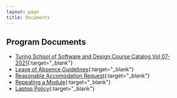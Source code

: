 ```yaml
---
layout: page
title: Documents
---
```


## Program Documents

* [Turing School of Software and Design Course Catalog Vol
  07-2021](./catalog_07_2021.pdf){:target="_blank"}
* [Leave of Absence
  Guidelines](./leave_of_absence_guidelines_2021.pdf){:target="_blank"}
* [Reasonable Accomodation
  Request](./reasonable_accommodation_request_form.pdf){:target="_blank"}
* [Repeating a Module](./repeat_guidelines_student_2020.pdf){:target="_blank"}
* [Laptop Policy](./laptop_policy.pdf){:target="_blank"}
